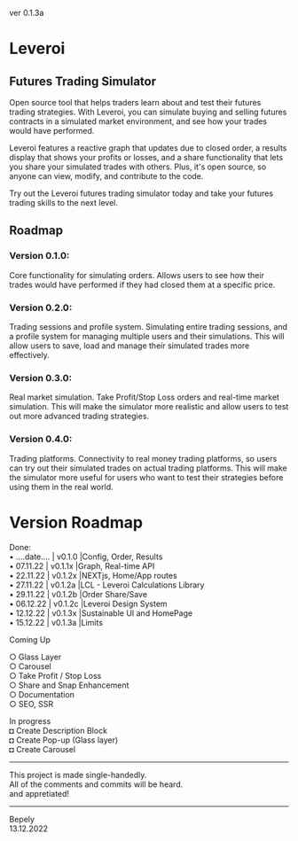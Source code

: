 ver 0.1.3a
# Leveroi  
## Futures Trading Simulator

Open source tool that helps traders learn about and test their futures trading strategies. With Leveroi, you can simulate buying and selling futures contracts in a simulated market environment, and see how your trades would have performed.  

Leveroi features a reactive graph that updates due to closed order, a results display that shows your profits or losses, and a share functionality that lets you share your simulated trades with others. Plus, it's open source, so anyone can view, modify, and contribute to the code.  

Try out the Leveroi futures trading simulator today and take your futures trading skills to the next level.   
  

## Roadmap 
### Version 0.1.0: 
Core functionality for simulating orders. Allows users to see how their trades would have performed if they had closed them at a specific price.  
### Version 0.2.0: 
Trading sessions and profile system. Simulating entire trading sessions, and a profile system for managing multiple users and their simulations. This will allow users to save, load and manage their simulated trades more effectively.  
### Version 0.3.0: 
Real market simulation. Take Profit/Stop Loss orders and real-time market simulation. This will make the simulator more realistic and allow users to test out more advanced trading strategies.  
### Version 0.4.0:
Trading platforms. Connectivity to real money trading platforms, so users can try out their simulated trades on actual trading platforms. This will make the simulator more useful for users who want to test their strategies before using them in the real world.  

# Version Roadmap
Done:    
• ....date.... | v0.1.0 |Config, Order, Results  
• 07.11.22 | v0.1.1x |Graph, Real-time API            
• 22.11.22 | v0.1.2x |NEXTjs, Home/App routes                  
• 27.11.22 | v0.1.2a |LCL - Leveroi Calculations Library       
• 29.11.22 | v0.1.2b |Order Share/Save                        
• 06.12.22 | v0.1.2c |Leveroi Design System       
• 12.12.22 | v0.1.3x |Sustainable UI and HomePage      
• 15.12.22 | v0.1.3a |Limits 

Coming Up   
                                   
○ Glass Layer            
○ Carousel   
○ Take Profit / Stop Loss                         
○ Share and Snap Enhancement    
○ Documentation     
○ SEO, SSR   

In progress  
◘ Create Description Block   
◘ Create Pop-up (Glass layer)    
◘ Create Carousel     


____________________________________________  
This project is made single-handedly.  
All of the comments and commits will be heard.  
and appretiated!  
____________________________________________  
   
Bepely  
13.12.2022  
